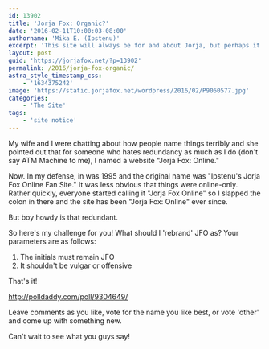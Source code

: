```yaml
---
id: 13902
title: 'Jorja Fox: Organic?'
date: '2016-02-11T10:00:03-08:00'
authorname: 'Mika E. (Ipstenu)'
excerpt: 'This site will always be for and about Jorja, but perhaps it doesn''t need to call itself ''online'' anymore.'
layout: post
guid: 'https://jorjafox.net/?p=13902'
permalink: /2016/jorja-fox-organic/
astra_style_timestamp_css:
    - '1634375242'
image: 'https://static.jorjafox.net/wordpress/2016/02/P9060577.jpg'
categories:
    - 'The Site'
tags:
    - 'site notice'
---
```


My wife and I were chatting about how people name things terribly and she pointed out that for someone who hates redundancy as much as I do (don't say ATM Machine to me), I named a website "Jorja Fox: Online."

Now. In my defense, in was 1995 and the original name was "Ipstenu's Jorja Fox Online Fan Site." It was less obvious that things were online-only. Rather quickly, everyone started calling it "Jorja Fox Online" so I slapped the colon in there and the site has been "Jorja Fox: Online" ever since.

But boy howdy is that redundant.

So here's my challenge for you! What should I 'rebrand' JFO as? Your parameters are as follows:
<ol>
	<li>The initials must remain JFO</li>
	<li>It shouldn't be vulgar or offensive</li>
</ol>
That's it!

http://polldaddy.com/poll/9304649/

Leave comments as you like, vote for the name you like best, or vote 'other' and come up with something new.

Can't wait to see what you guys say!
